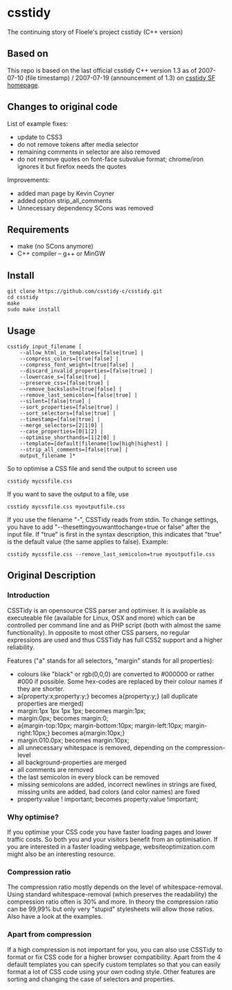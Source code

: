 # csstidy

The continuing story of Floele's project csstidy (C++ version)

## Based on

This repo is based on the last official csstidy C++ version 1.3 as of 2007-07-10 (file timestamp) / 2007-07-19 (announcement of 1.3) on [csstidy SF homepage](http://csstidy.sourceforge.net/changelog.php).

## Changes to original code

List of example fixes:
   * update to CSS3
   * do not remove tokens after media selector
   * remaining comments in selector are also removed
   * do not remove quotes on font-face subvalue format; chrome/iron ignores it but firefox needs the quotes

Improvements:
   * added man page by Kevin Coyner
   * added option strip_all_comments
   * Unnecessary dependency SCons was removed

## Requirements

   * make (no SCons anymore)
   * C++ compiler – g++ or MinGW

## Install

    git clone https://github.com/csstidy-c/csstidy.git
    cd csstidy
    make
    sudo make install

## Usage

    csstidy input_filename [
        --allow_html_in_templates=[false|true] |
        --compress_colors=[true|false] |
        --compress_font_weight=[true|false] |
        --discard_invalid_properties=[false|true] |
        --lowercase_s=[false|true] |
        --preserve_css=[false|true] |
        --remove_backslash=[true|false] |
        --remove_last_semicolon=[false|true] |
        --silent=[false|true] |
        --sort_properties=[false|true] |
        --sort_selectors=[false|true] |
        --timestamp=[false|true] |
        --merge_selectors=[2|1|0] |
        --case_properties=[0|1|2] |
        --optimise_shorthands=[1|2|0] |
        --template=[default|filename|low|high|highest] |
        --strip_all_comments=[false|true] |
        output_filename ]*

So to optimise a CSS file and send the output to screen use

    csstidy mycssfile.css

If you want to save the output to a file, use

    csstidy mycssfile.css myoutputfile.css

If you use the filename "-", CSSTidy reads from stdin.
To change settings, you have to add "--thesettingyouwanttochange=true or false" after the input file. If "true" is first in the syntax description, this indicates that "true" is the default value (the same applies to false). Example:

    csstidy mycssfile.css --remove_last_semicolon=true myoutputfile.css


## Original Description

### Introduction

CSSTidy is an opensource CSS parser and optimiser. It is available as executeable file (available for Linux, OSX and more) which can be controlled per command line and as PHP script (both with almost the same functionality).
In opposite to most other CSS parsers, no regular expressions are used and thus CSSTidy has full CSS2 support and a higher reliability.

Features ("a" stands for all selectors, "margin" stands for all properties):

   * colours like "black" or rgb(0,0,0) are converted to #000000 or rather #000 if possible. Some hex-codes are replaced by their colour names if they are shorter.
   * a{property:x;property:y;} becomes a{property:y;} (all duplicate properties are merged)
   * margin:1px 1px 1px 1px; becomes margin:1px;
   * margin:0px; becomes margin:0;
   * a{margin-top:10px; margin-bottom:10px; margin-left:10px; margin-right:10px;} becomes a{margin:10px;}
   * margin:010.0px; becomes margin:10px;
   * all unnecessary whitespace is removed, depending on the compression-level
   * all background-properties are merged
   * all comments are removed
   * the last semicolon in every block can be removed
   * missing semicolons are added, incorrect newlines in strings are fixed, missing units are added, bad colors (and color names) are fixed
   * property:value ! important; becomes property:value !important;

### Why optimise?

If you optimise your CSS code you have faster loading pages and lower traffic costs. So both you and your visitors benefit from an optimisation. If you are interested in a faster loading webpage, websiteoptimization.com might also be an interesting resource.

### Compression ratio

The compression ratio mostly depends on the level of whitespace-removal. Using standard whitespace-removal (which preserves the readability) the compression ratio often is 30% and more. In theory the compression ratio can be 99,99% but only very "stupid" stylesheets will allow those ratios. Also have a look at the examples.

### Apart from compression

If a high compression is not important for you, you can also use CSSTidy to format or fix CSS code for a higher browser compatibility. Apart from the 4 default templates you can specify custom templates so that you can easily format a lot of CSS code using your own coding style. Other features are sorting and changing the case of selectors and properties.

